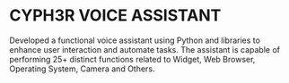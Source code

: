 # CYPH3R VOICE ASSISTANT
Developed a functional voice assistant using Python and libraries to enhance user interaction and automate tasks. The assistant is capable of performing 25+ distinct functions related to Widget, Web Browser, Operating System, Camera and Others.
